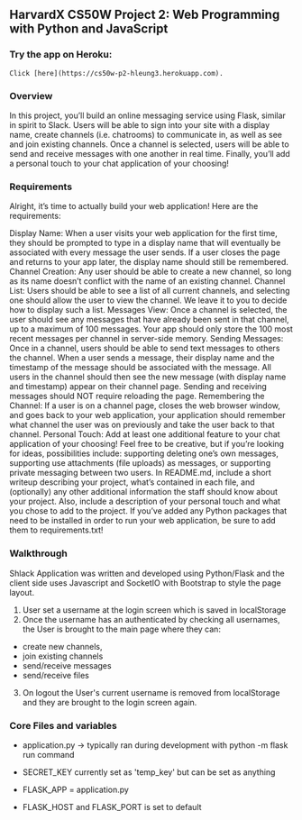 ## HarvardX CS50W Project 2: Web Programming with Python and JavaScript

### Try the app on Heroku:
    Click [here](https://cs50w-p2-hleung3.herokuapp.com).
### Overview

In this project, you’ll build an online messaging service using Flask, similar in spirit to Slack. Users will be able to sign into your site with a display name, create channels (i.e. chatrooms) to communicate in, as well as see and join existing channels. Once a channel is selected, users will be able to send and receive messages with one another in real time. Finally, you’ll add a personal touch to your chat application of your choosing!

### Requirements
Alright, it’s time to actually build your web application! Here are the requirements:

Display Name: When a user visits your web application for the first time, they should be prompted to type in a display name that will eventually be associated with every message the user sends. If a user closes the page and returns to your app later, the display name should still be remembered.
Channel Creation: Any user should be able to create a new channel, so long as its name doesn’t conflict with the name of an existing channel.
Channel List: Users should be able to see a list of all current channels, and selecting one should allow the user to view the channel. We leave it to you to decide how to display such a list.
Messages View: Once a channel is selected, the user should see any messages that have already been sent in that channel, up to a maximum of 100 messages. Your app should only store the 100 most recent messages per channel in server-side memory.
Sending Messages: Once in a channel, users should be able to send text messages to others the channel. When a user sends a message, their display name and the timestamp of the message should be associated with the message. All users in the channel should then see the new message (with display name and timestamp) appear on their channel page. Sending and receiving messages should NOT require reloading the page.
Remembering the Channel: If a user is on a channel page, closes the web browser window, and goes back to your web application, your application should remember what channel the user was on previously and take the user back to that channel.
Personal Touch: Add at least one additional feature to your chat application of your choosing! Feel free to be creative, but if you’re looking for ideas, possibilities include: supporting deleting one’s own messages, supporting use attachments (file uploads) as messages, or supporting private messaging between two users.
In README.md, include a short writeup describing your project, what’s contained in each file, and (optionally) any other additional information the staff should know about your project. Also, include a description of your personal touch and what you chose to add to the project.
If you’ve added any Python packages that need to be installed in order to run your web application, be sure to add them to requirements.txt!


### Walkthrough
Shlack Application was written and developed using Python/Flask and the client side uses Javascript and SocketIO with Bootstrap to style the page layout.  
1. User set a username at the login screen which is saved in localStorage
2. Once the username has an authenticated by checking all usernames, the User is brought to the main page where they can:
  - create new channels,
  - join existing channels
  - send/receive messages
  - send/receive files
3. On logout the User's current username is removed from localStorage and they are brought to the login screen again.
### Core Files and variables
- application.py -> typically ran during development with python -m flask run command

- SECRET_KEY currently set as 'temp_key' but can be set as anything
- FLASK_APP = application.py
- FLASK_HOST  and FLASK_PORT is set to default
